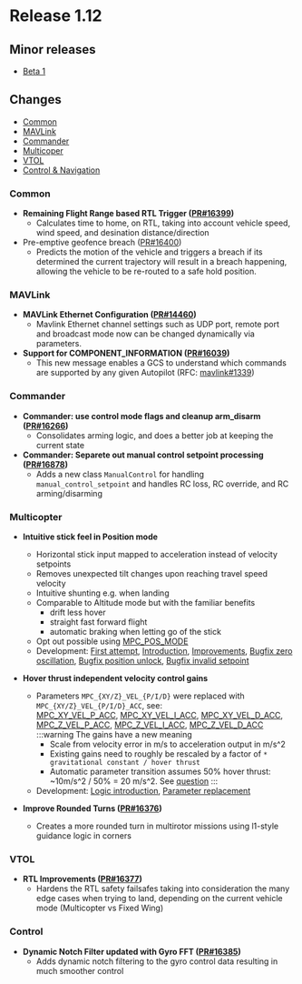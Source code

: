 # Release 1.12

## Minor releases
* [Beta 1](https://github.com/PX4/PX4-Autopilot/releases/tag/v1.12.0-beta1)

## Changes

* [Common](#common)
* [MAVLink](#mavlink)
* [Commander](#commander)
* [Multicoper](#multicopter)
* [VTOL](#vtol)
* [Control & Navigation](#control)

### Common

* **Remaining Flight Range based RTL Trigger ([PR#16399](https://github.com/PX4/PX4-Autopilot/pull/16399))**
  * Calculates time to home, on RTL, taking into account vehicle speed, wind speed, and desination distance/direction
* Pre-emptive geofence breach ([PR#16400](https://github.com/PX4/PX4-Autopilot/pull/16400))
  * Predicts the motion of the vehicle and triggers a breach if its determined the current trajectory will result in a breach happening, allowing the vehicle to be re-routed to a safe hold position.

### MAVLink

* **MAVLink Ethernet Configuration ([PR#14460](https://github.com/PX4/PX4-Autopilot/pull/14460))**
  * Mavlink Ethernet channel settings such as UDP port, remote port and broadcast mode now can be changed dynamically via parameters.
* **Support for COMPONENT_INFORMATION ([PR#16039](https://github.com/PX4/PX4-Autopilot/pull/16039))**
  * This new message enables a GCS to understand which commands are supported by any given Autopilot (RFC: [mavlink#1339](https://github.com/mavlink/mavlink/issues/1339))

### Commander

* **Commander: use control mode flags and cleanup arm_disarm ([PR#16266](https://github.com/PX4/PX4-Autopilot/pull/16266))**
  * Consolidates arming logic, and does a better job at keeping the current state
* **Commander: Separete out manual control setpoint processing ([PR#16878](https://github.com/PX4/PX4-Autopilot/pull/16878))**
  * Adds a new class `ManualControl` for handling `manual_control_setpoint` and handles RC loss, RC override, and RC arming/disarming

### Multicopter

* **Intuitive stick feel in Position mode**
  * Horizontal stick input mapped to acceleration instead of velocity setpoints
  * Removes unexpected tilt changes upon reaching travel speed velocity
  * Intuitive shunting e.g. when landing
  * Comparable to Altitude mode but with the familiar benefits
    * drift less hover
    * straight fast forward flight
    * automatic braking when letting go of the stick
  * Opt out possible using [MPC_POS_MODE](../advanced_config/parameter_reference.md#MPC_POS_MODE)
  * Development: [First attempt](https://github.com/PX4/PX4-Autopilot/pull/12072), [Introduction](https://github.com/PX4/PX4-Autopilot/pull/16052), [Improvements](https://github.com/PX4/PX4-Autopilot/pull/16320), [Bugfix zero oscillation](https://github.com/PX4/PX4-Autopilot/pull/16786), [Bugfix position unlock](https://github.com/PX4/PX4-Autopilot/pull/16791), [Bugfix invalid setpoint](https://github.com/PX4/PX4-Autopilot/pull/17078)

* **Hover thrust independent velocity control gains**
  * Parameters `MPC_{XY/Z}_VEL_{P/I/D}` were replaced with `MPC_{XY/Z}_VEL_{P/I/D}_ACC`, see:<br/>
   [MPC_XY_VEL_P_ACC](../advanced_config/parameter_reference.md#MPC_XY_VEL_P_ACC), [MPC_XY_VEL_I_ACC](../advanced_config/parameter_reference.md#MPC_XY_VEL_I_ACC), [MPC_XY_VEL_D_ACC](../advanced_config/parameter_reference.md#MPC_XY_VEL_D_ACC), [MPC_Z_VEL_P_ACC](../advanced_config/parameter_reference.md#MPC_Z_VEL_P_ACC), [MPC_Z_VEL_I_ACC](../advanced_config/parameter_reference.md#MPC_Z_VEL_I_ACC), [MPC_Z_VEL_D_ACC](../advanced_config/parameter_reference.md#MPC_Z_VEL_D_ACC)
    :::warning The gains have a new meaning
    * Scale from velocity error in m/s to acceleration output in m/s^2
    * Existing gains need to roughly be rescaled by a factor of `* gravitational constant / hover thrust`
    * Automatic parameter transition assumes 50% hover thrust: ~10m/s^2 / 50% = 20 m/s^2. See [question](https://github.com/PX4/PX4-Autopilot/pull/14823#issuecomment-791357646)
    :::
  * Development: [Logic introduction](https://github.com/PX4/PX4-Autopilot/pull/14749), [Parameter replacement](https://github.com/PX4/PX4-Autopilot/pull/14823)
* **Improve Rounded Turns ([PR#16376](https://github.com/PX4/PX4-Autopilot/pull/16376))**
  * Creates a more rounded turn in multirotor missions using l1-style guidance logic in corners

### VTOL

* **RTL Improvements ([PR#16377](https://github.com/PX4/PX4-Autopilot/pull/16377))**
  * Hardens the RTL safety failsafes taking into consideration the many edge cases when trying to land, depending on the current vehicle mode (Multicopter vs Fixed Wing)


### Control

* **Dynamic Notch Filter updated with Gyro FFT ([PR#16385](https://github.com/PX4/PX4-Autopilot/pull/16377))**
  * Adds dynamic notch filtering to the gyro control data resulting in much smoother control

